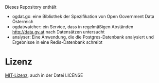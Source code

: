 Dieses Repository enthält

* ogdat.go: eine Bibliothek der Spezifikation von Open Government Data Österreich
* ogdatwatcher: ein Service, dass in regelmäßigen Abständen http://data.gv.at nach Datensätzen untersucht
* analyser: Eine Anwendung, die die Postgres-Datenbank analysiert und Ergebnisse in eine
  Redis-Datenbank schreibt

Lizenz
======

[MIT-Lizenz](http://opensource.org/licenses/mit-license.php), auch in der Datei LICENSE